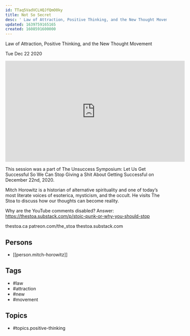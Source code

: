 ```yaml
---
id: TTaq5VadVCLHQJfQmO0ky
title: Not So Secret
desc: ' Law of Attraction, Positive Thinking, and the New Thought Movement'
updated: 1639759165165
created: 1608591600000
---
```



 Law of Attraction, Positive Thinking, and the New Thought Movement

Tue Dec 22 2020

<iframe width="560" height="315" src="https://www.youtube.com/embed/-rttBdnh87k" title="Not So Secret: Law of Attraction, Positive Thinking, and the New Thought Movement w/ Mitch Horowitz" frameborder="0" allow="accelerometer; autoplay; clipboard-write; encrypted-media; gyroscope; picture-in-picture" allowfullscreen ></iframe>

This session was a part of The Unsuccess Symposium: Let Us Get Successful So We Can Stop Giving a Shit About Getting Successful on December 22nd, 2020.

Mitch Horowitz is a historian of alternative spirituality and one of today’s most literate voices of esoterica, mysticism, and the occult. He visits The Stoa to discuss how our thoughts can become reality.

Why are the YouTube comments disabled? Answer: https://thestoa.substack.com/p/stoic-punk-or-why-you-should-stop

thestoa.ca
patreon.com/the_stoa
thestoa.substack.com

## Persons

- [[person.mitch-horowitz]]

## Tags

- #law
- #attraction
- #new
- #movement

## Topics

- #topics.positive-thinking

